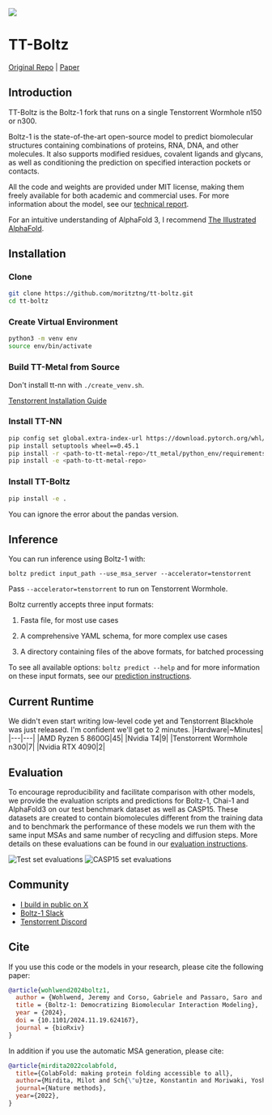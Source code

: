 
![](docs/boltz1_pred_figure.png)

# TT-Boltz
[Original Repo](https://github.com/jwohlwend/boltz) | [Paper](https://doi.org/10.1101/2024.11.19.624167)

## Introduction
TT-Boltz is the Boltz-1 fork that runs on a single Tenstorrent Wormhole n150 or n300.

Boltz-1 is the state-of-the-art open-source model to predict biomolecular structures containing combinations of proteins, RNA, DNA, and other molecules. It also supports modified residues, covalent ligands and glycans, as well as conditioning the prediction on specified interaction pockets or contacts. 

All the code and weights are provided under MIT license, making them freely available for both academic and commercial uses. For more information about the model, see our [technical report](https://doi.org/10.1101/2024.11.19.624167).

For an intuitive understanding of AlphaFold 3, I recommend [The Illustrated AlphaFold](https://elanapearl.github.io/blog/2024/the-illustrated-alphafold).

## Installation
### Clone
```bash
git clone https://github.com/moritztng/tt-boltz.git
cd tt-boltz
```
### Create Virtual Environment
```bash
python3 -m venv env
source env/bin/activate
```
### Build TT-Metal from Source
Don't install tt-nn with `./create_venv.sh`.

[Tenstorrent Installation Guide](https://github.com/tenstorrent/tt-metal/blob/main/INSTALLING.md)
### Install TT-NN
```bash
pip config set global.extra-index-url https://download.pytorch.org/whl/cpu
pip install setuptools wheel==0.45.1
pip install -r <path-to-tt-metal-repo>/tt_metal/python_env/requirements-dev.txt
pip install -e <path-to-tt-metal-repo>
```
### Install TT-Boltz
```bash
pip install -e .
```
You can ignore the error about the pandas version.
## Inference
You can run inference using Boltz-1 with:

```
boltz predict input_path --use_msa_server --accelerator=tenstorrent
```

Pass `--accelerator=tenstorrent` to run on Tenstorrent Wormhole.

Boltz currently accepts three input formats:

1. Fasta file, for most use cases

2. A comprehensive YAML schema, for more complex use cases

3. A directory containing files of the above formats, for batched processing

To see all available options: `boltz predict --help` and for more information on these input formats, see our [prediction instructions](docs/prediction.md).

## Current Runtime
We didn't even start writing low-level code yet and Tenstorrent Blackhole was just released. I'm confident we'll get to 2 minutes. 
|Hardware|~Minutes|
|---|---|
|AMD Ryzen 5 8600G|45|
|Nvidia T4|9|
|Tenstorrent Wormhole n300|7|
|Nvidia RTX 4090|2|

## Evaluation
To encourage reproducibility and facilitate comparison with other models, we provide the evaluation scripts and predictions for Boltz-1, Chai-1 and AlphaFold3 on our test benchmark dataset as well as CASP15. These datasets are created to contain biomolecules different from the training data and to benchmark the performance of these models we run them with the same input MSAs and same number  of recycling and diffusion steps. More details on these evaluations can be found in our [evaluation instructions](docs/evaluation.md).

![Test set evaluations](docs/plot_test.png)
![CASP15 set evaluations](docs/plot_casp.png)

## Community
- [I build in public on X](https://x.com/moritzthuening)
- [Boltz-1 Slack](https://join.slack.com/t/boltz-community/shared_invite/zt-2zj7e077b-D1R9S3JVOolhv_NaMELgjQ)
- [Tenstorrent Discord](https://discord.gg/tvhGzHQwaj)

## Cite
If you use this code or the models in your research, please cite the following paper:

```bibtex
@article{wohlwend2024boltz1,
  author = {Wohlwend, Jeremy and Corso, Gabriele and Passaro, Saro and Reveiz, Mateo and Leidal, Ken and Swiderski, Wojtek and Portnoi, Tally and Chinn, Itamar and Silterra, Jacob and Jaakkola, Tommi and Barzilay, Regina},
  title = {Boltz-1: Democratizing Biomolecular Interaction Modeling},
  year = {2024},
  doi = {10.1101/2024.11.19.624167},
  journal = {bioRxiv}
}
```

In addition if you use the automatic MSA generation, please cite:

```bibtex
@article{mirdita2022colabfold,
  title={ColabFold: making protein folding accessible to all},
  author={Mirdita, Milot and Sch{\"u}tze, Konstantin and Moriwaki, Yoshitaka and Heo, Lim and Ovchinnikov, Sergey and Steinegger, Martin},
  journal={Nature methods},
  year={2022},
}
```
